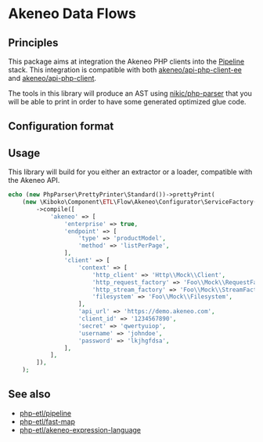 Akeneo Data Flows
===

Principles
---

This package aims at integration the Akeneo PHP clients into the
[Pipeline](https://github.com/php-etl/pipeline) stack. This integration is
compatible with both [akeneo/api-php-client-ee](https://github.com/akeneo/api-php-client-ee)
and [akeneo/api-php-client](https://github.com/akeneo/api-php-client).

The tools in this library will produce an AST using [nikic/php-parser](https://github.com/nikic/PHP-Parser)
that you will be able to print in order to have some generated optimized glue code.

Configuration format
---



Usage
---

This library will build for you either an extractor or a loader, compatible with the Akeneo API.

```php
echo (new PhpParser\PrettyPrinter\Standard())->prettyPrint(
    (new \Kiboko\Component\ETL\Flow\Akeneo\Configurator\ServiceFactory())
        ->compile([
            'akeneo' => [
                'enterprise' => true,
                'endpoint' => [
                    'type' => 'productModel',
                    'method' => 'listPerPage',
                ],
                'client' => [
                    'context' => [
                        'http_client' => 'Http\\Mock\\Client',
                        'http_request_factory' => 'Foo\\Mock\\RequestFactory::bar',
                        'http_stream_factory' => 'Foo\\Mock\\StreamFactory::foo',
                        'filesystem' => 'Foo\\Mock\\Filesystem',
                    ],
                    'api_url' => 'https://demo.akeneo.com',
                    'client_id' => '1234567890',
                    'secret' => 'qwertyuiop',
                    'username' => 'johndoe',
                    'password' => 'lkjhgfdsa',
                ],
            ],
        ]),
    );
```

See also
---

* [php-etl/pipeline](https://github.com/php-etl/pipeline)
* [php-etl/fast-map](https://github.com/php-etl/fast-map)
* [php-etl/akeneo-expression-language](https://github.com/php-etl/akeneo-expression-language)
